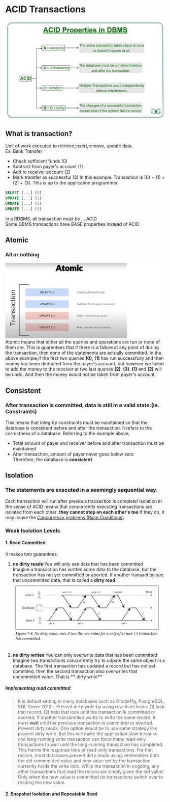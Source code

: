 # ACID Transactions
![image](imgs/ACID-title.jpg)  
## What is transaction?
Unit of work executed to retrieve,insert,remove, update data.  
Ex: Bank Transfer  
- Check sufficient funds (0)  
- Subtract from payer's account (1)  
- Add to receiver account (2)  
- Mark transfer as successful (3) 
In this example. Transaction is (0) + (1) + (2) + (3). This is up to the application programmer.  
```sql
SELECT [...] (0)  
UPDATE [...] (1)  
UPDATE [...] (2)  
UPDATE [...] (3)  
```
 
In a RDBMS, all transaction must be ... ACID  
Some DBMS transactions have BASE properties instead of ACID

## Atomic
### All or nothing
![image](imgs/atomic.png)    
Atomic means that either all the queries and operations are run or none of them are. This is guarentees that if there is a failure at any point of during the transaction, then none of the statements are actually committed.
In the above example,if the first two queries **(0)**, **(1)** has run successfully and then money has been deducted from the payer's account, but however we failed to add the money to the receiver at two last queries **(2)**, **(3)**. **(1)** and **(2)** will be undo. And then the money would not be taken from payer's account.  
  
    

## Consistent
### After transaction is committed, data is still in a valid state.(ie. Constraints)
This means that integrity constraints must be maintained so that the database is consistent before and after the transaction. It refers to the correctness of a database. Referring to the example above,  
- Total amount of payer and receiver before and after transaction must be maintained
- After transaction, amount of payer never goes below zero  
Therefore, the database is ***consistent***.   


## Isolation  
### The statements are executed in a seemingly sequential way.
Each transaction will run after previous tracsaction is complete!
Isolation in the sense of ACID means that concurrently executing transactions are isolated from each other: **they cannot step on each other's toe**
If they do, it may cause the [Concurrency problems (Race Conditions)](https://cs50.harvard.edu/x/2022/notes/7/#problems)
### Weak Isolation Levels
#### 1. Read Committed
It makes two guarantees:  
1. **no dirty reads**:You will only see data that has been committed  
Imagine a transaction has written some data to the database, but the transaction has not yet committed or aborted. If another transaction see that uncommitted data, that is called a **dirty read**
![image](imgs/no-dirty-read.JPG)  
  
  
2. **no dirty writes**:You can only overwrite data that has been committed
Imagine two transactions concurrently try to udpate the same object in a database. The first transaction has updated a record but has not yet commited, then the second transaction also overwrites that uncommitted value. That is ** dirty write**  
##### Implementing read committed  
> It is default setting in many databases such as Oracle11g, PostgreSQL, SQL Sever 2012...
> Prevent dirty write by using row-level locks: (1) lock that record, (2) hold that lock until the transaction is committed or aborted. If another tracsanction wants to write the same record, it must __wait__ until the previous transaction is committed or aborted.
> Prevent dirty reads: One option would be to use same strategy like prevent dirty write. But this will make the application slow because one long-running write transaction can force many read-only transactions to
wait until the long-running transaction has completed. This harms the response time of read-only transactions. For that reason, most databases prevent dirty reads using: rememeber both the old commmitted value and new value set by the transaction currently holds the write lock. While the transaction in ongoing, any other transactions that read the record are simply given the old value! Only when the new value is committed do transactions switch over to reading the new value.  
#### 2. Snapshot Isolation and Repeatable Read   

